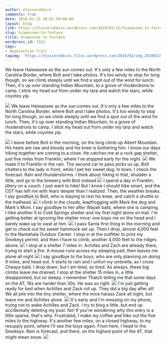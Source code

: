 ```yaml
---
author: eloiserobbins
comments: true
date: 2018-02-15 20:01:56+00:00
layout: blog
link: https://eloiserobbins.wordpress.com/2018/02/15/hiawassee-to-fontana/
slug: hiawassee-to-fontana
title: Hiawassee to Fontana
wordpress_id: 1321
tags:
- Appalachian Trail
tagimg: 'https://eloiserobbins.files.wordpress.com/2018/02/img_20180215_121003_963.jpg'
---
```


We leave Haiwassee as the sun comes out. It's only a few miles to the North Carolina Border, where Bolt and I take photos. It's too windy to stop for long though, so we climb steeply until we find a spot out of the wind for lunch. Then, it's up over standing Indian Mountain, to a grove of rhodendrons to camp. I stick my head out from under my tarp and watch the stars, while coyotes yip.


[![](https://eloiserobbins.files.wordpress.com/2018/02/img_20180215_121003_963.jpg)](https://eloiserobbins.files.wordpress.com/2018/02/img_20180215_121003_963.jpg)
We leave Haiwassee as the sun comes out. It's only a few miles to the North Carolina Border, where Bolt and I take photos. It's too windy to stop for long though, so we climb steeply until we find a spot out of the wind for lunch. Then, it's up over standing Indian Mountain, to a grove of rhodendrons to camp. I stick my head out from under my tarp and watch the stars, while coyotes yip.

[![](https://eloiserobbins.files.wordpress.com/2018/02/20180213_161320.jpg)](https://eloiserobbins.files.wordpress.com/2018/02/20180213_161320.jpg)
I leave before Bolt in the morning, on the long climb up Albert Mountain. His heels are raw and bloody and his knee is bothering him. I know our days hiking together are coming to a close. He catches me at a rock gap shelter, just five miles from Franklin, where I've stopped early for the night.
[![](https://eloiserobbins.files.wordpress.com/2018/02/20180214_081559.jpg)](https://eloiserobbins.files.wordpress.com/2018/02/20180214_081559.jpg)
We make it to Franklin in the rain. The second car to pass picks us up. Bolt chatters to the lady in front, while I pet her sweet dog. In town, I check the forecast. Rain and thunderstorms. I think about hiking in that, shudder a little, and go to the brewery with Bolt instead
[![](https://eloiserobbins.files.wordpress.com/2018/02/20180213_134456.jpg)](https://eloiserobbins.files.wordpress.com/2018/02/20180213_134456.jpg)
I spend a day in Franklin, jittery on a couch. I just want to hike! But I know I should hike smart, and the CDT has left me with fears deeper than I realized. Then, the weather breaks. I say goodbye to Bolt, who is staying to rest his knee, and catch a shuttle to the trailhead. 
[![](https://eloiserobbins.files.wordpress.com/2018/02/20180209_140046.jpg)](https://eloiserobbins.files.wordpress.com/2018/02/20180209_140046.jpg)
I climb in the clouds, leapfrogging with Mark the dog and Mark's  Mom. I say goodbye to her after Wayah bald, where she is camping. I hike another 5 to Cold Springs shelter and my first night alone on trail. I'm getting better at ignoring the shelter mice: one bops me on the head and I barely wake up to swat at him.
[![](https://eloiserobbins.files.wordpress.com/2018/02/20180209_123337.jpg)](https://eloiserobbins.files.wordpress.com/2018/02/20180209_123337.jpg)
I pass Santa first thing in the morning and get to check out his sweet hammock set up. Then I drop, almost 4,000 feet to the Nantahala Outdoor Center. I stop in at the outfitter to print my Smokeys permit, and then I have to climb, another 4,000 feet to the ridges above.
[![](https://eloiserobbins.files.wordpress.com/2018/02/20180209_122257.jpg)](https://eloiserobbins.files.wordpress.com/2018/02/20180209_122257.jpg)
I stop at a shelter 7 miles in. Achilles and Zach are already there, trying to start a fire. A mouse runs across my sleeping pad, then leaves me alone all night 
[![](https://eloiserobbins.files.wordpress.com/2018/02/20180208_170346.jpg)](https://eloiserobbins.files.wordpress.com/2018/02/20180208_170346.jpg)
I say goodbye to the boys, who are only planning on doing 9 miles, and head out. It starts to rain and I unfurl my umbrella, as I cross Cheaya bald. I drop down, but I am tired, so tired. As always, these big climbs leave me drained. I stop at the shelter 15 miles in, a little disappointed, but so sleepy. I remember Thatch telling me that some days on the AT, 16s are harder than 30s. He was so right.
[![](https://eloiserobbins.files.wordpress.com/2018/02/20180209_101203.jpg)](https://eloiserobbins.files.wordpress.com/2018/02/20180209_101203.jpg)
I'm just getting ready for bed when Achilles and Zack roll up. They did a big day after all! We all pile into the tiny shelter, where the mice harass Zack all night, but leave me and Achilles alone.
[![](https://eloiserobbins.files.wordpress.com/2018/02/20180208_160930.jpg)](https://eloiserobbins.files.wordpress.com/2018/02/20180208_160930.jpg)
It's early and I'm messing on my phone, trying not to wake Achilles and Zack. I try to blog a little, but end up accidentally deleting my post. No! If you're wondering why this entry is a little sparse, that's why. Frustrated, I make my coffee and hike out the five miles to the highway. It's another few miles, on a closed highway, to my resupply point, where I'll see the boys again. From here, I head to the Smokeys. Rain is forecast, and there, on the highest point of the AT, that might mean snow.
[![](https://eloiserobbins.files.wordpress.com/2018/02/20180208_161034.jpg)](https://eloiserobbins.files.wordpress.com/2018/02/20180208_161034.jpg)
